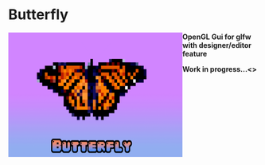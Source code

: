 # Butterfly
<a href="url"><img src="Resources/Butterfly.png" align="left" height="250" width="350" ></a>
<p><b>OpenGL Gui for glfw with designer/editor feature</p>
<p>Work in progress...<>

